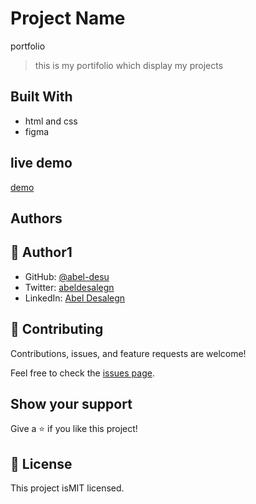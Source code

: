 
# Project Name
portfolio
>this is my portifolio which display my projects 

## Built With

- html and css
- figma
## live demo
[demo](https://abel-desu.github.io/MyPortfolio/)
## Authors

## 👤 **Author1**

- GitHub: [@abel-desu](https://github.com/Abel-desu/)
- Twitter: [abeldesalegn](https://twitter.com/abeldesalegn97?t=bwoqCwhhJgwPt55qP8_bWw&s=09)
- LinkedIn: [Abel Desalegn](https://www.linkedin.com/in/abel-desalegn-6486a8232)


## 🤝 Contributing

Contributions, issues, and feature requests are welcome!

Feel free to check the [issues page](../../issues/).

## Show your support

Give a ⭐️ if you like this project!


## 📝 License

This project isMIT licensed.
